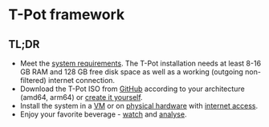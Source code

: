 # T-Pot framework

## TL;DR

* Meet the [system requirements](https://github.com/telekom-security/tpotce#system-requirements). The T-Pot 
installation needs at least 8-16 GB RAM and 128 GB free disk space as well as a working (outgoing non-filtered) 
internet connection.
* Download the T-Pot ISO from [GitHub](https://github.com/telekom-security/tpotce/releases) according to your 
architecture (amd64, arm64) or [create it yourself](https://github.com/telekom-security/tpotce#create-your-own-iso-image).
* Install the system in a [VM](https://github.com/telekom-security/tpotce#running-in-a-vm) or on 
[physical hardware](https://github.com/telekom-security/tpotce#running-on-hardware) with 
[internet access](https://github.com/telekom-security/tpotce#system-placement).
* Enjoy your favorite beverage - [watch](https://www.sicherheitstacho.eu/start/main) and 
[analyse](https://github.com/telekom-security/tpotce#kibana-dashboard). 


